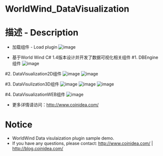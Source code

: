 # WorldWind_DataVisualization
# 描述 - Description 
- 加载组件 - Load plugin
![image](https://github.com/hujiulin/WorldWind_DataVisualization/blob/master/screenshots/LoadPlugin.png)

- 基于World Wind C# 1.4版本设计并开发了数据可视化相关组件
#1. DBEngine组件
![image](https://github.com/hujiulin/WorldWind_DataVisualization/blob/master/screenshots/DBEngine.png)
	
#2. DataVisualization2D组件
![image](https://github.com/hujiulin/WorldWind_DataVisualization/blob/master/screenshots/DataVisualization2D1.png)
![image](https://github.com/hujiulin/WorldWind_DataVisualization/blob/master/screenshots/DataVisualization2D2.png)
	
#3. DataVisulization3D组件
![image](https://github.com/hujiulin/WorldWind_DataVisualization/blob/master/screenshots/DataVisualization3D1.png)
![image](https://github.com/hujiulin/WorldWind_DataVisualization/blob/master/screenshots/DataVisualization3D2.png)
![image](https://github.com/hujiulin/WorldWind_DataVisualization/blob/master/screenshots/DataVisualization3D3.png)
	
#4. DataVisualizationWEB组件
![image](https://github.com/hujiulin/WorldWind_DataVisualization/blob/master/screenshots/DataVisualizationWEB.png)
	
- 更多详情请访问：http://www.coinidea.com/	
# Notice
- WorldWind Data visulaization plugin sample demo.
- If you have any questions, please contact:
  http://www.coinidea.com/ | 
  http://blog.coinidea.com/
